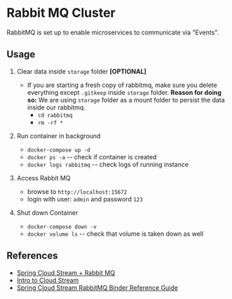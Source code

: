 # Rabbit MQ Cluster

RabbitMQ is set up to enable microservices to communicate via "Events". 

## Usage

1. Clear data inside `storage` folder **[OPTIONAL]**
    - If you are starting a fresh copy of rabbitmq, make sure you delete everything except `.gitkeep` inside `storage` 
    folder. **Reason for doing so:** We are using `storage` folder as a mount folder to persist the data inside our 
    rabbitmq.
        - `cd rabbitmq`
        - `rm -rf *`

1. Run container in background
    - `docker-compose up -d`
    - `docker ps -a` -- check if container is created
    - `docker logs rabbitmq` -- check logs of running instance

2. Access Rabbit MQ
    - browse to `http://localhost:15672`
    - login with user: `admin` and password `123`
    
3. Shut down Container
    - `docker-compose down -v`
    - `docker volume ls` -- check that volume is taken down as well

## References
- [Spring Cloud Stream + Rabbit MQ](https://stackabuse.com/spring-cloud-stream-with-rabbitmq-message-driven-microservices/)
- [Intro to Cloud Stream](https://www.baeldung.com/spring-cloud-stream)
- [Spring Cloud Stream RabbitMQ Binder Reference Guide](https://cloud.spring.io/spring-cloud-static/spring-cloud-stream-binder-rabbit/2.2.0.M1/spring-cloud-stream-binder-rabbit.html)
